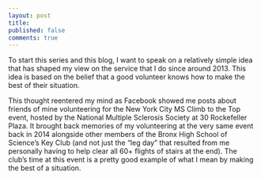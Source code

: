 ```yaml
---
layout: post
title:
published: false
comments: true
---
```

To start this series and this blog, I want to speak on a relatively simple idea
that has shaped my view on the service that I do since around 2013. This idea is
based on the belief that a good volunteer knows how to make the best of their
situation.

This thought reentered my mind as Facebook showed me posts about friends of mine
volunteering for the New York City MS Climb to the Top event, hosted by the
National Multiple Sclerosis Society at 30 Rockefeller Plaza. It brought back
memories of my volunteering at the very same event back in 2014 alongside other
members of the Bronx High School of Science’s Key Club (and not just the “leg
day” that resulted from me personally having to help clear all 60+ flights of
stairs at the end). The club’s time at this event is a pretty good example of
what I mean by making the best of a situation.
